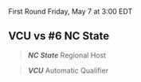 First Round
Friday, May 7 at 3:00 EDT
## VCU vs #6 NC State

> ***NC State***
> Regional Host

> ***VCU***
> Automatic Qualifier